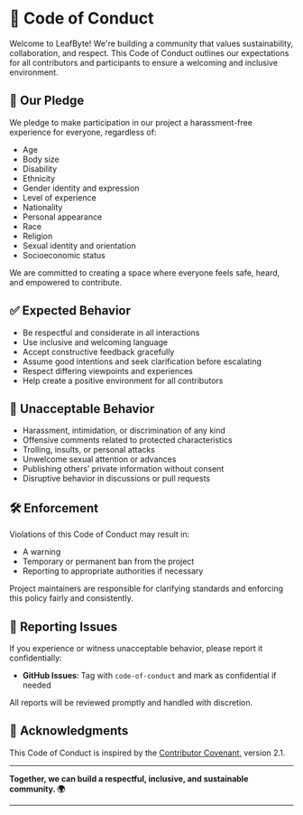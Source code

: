 # 🌿 Code of Conduct

Welcome to LeafByte! We're building a community that values sustainability, collaboration, and respect. This Code of Conduct outlines our expectations for all contributors and participants to ensure a welcoming and inclusive environment.

## 💬 Our Pledge

We pledge to make participation in our project a harassment-free experience for everyone, regardless of:

- Age
- Body size
- Disability
- Ethnicity
- Gender identity and expression
- Level of experience
- Nationality
- Personal appearance
- Race
- Religion
- Sexual identity and orientation
- Socioeconomic status

We are committed to creating a space where everyone feels safe, heard, and empowered to contribute.

## ✅ Expected Behavior

- Be respectful and considerate in all interactions
- Use inclusive and welcoming language
- Accept constructive feedback gracefully
- Assume good intentions and seek clarification before escalating
- Respect differing viewpoints and experiences
- Help create a positive environment for all contributors

## 🚫 Unacceptable Behavior

- Harassment, intimidation, or discrimination of any kind
- Offensive comments related to protected characteristics
- Trolling, insults, or personal attacks
- Unwelcome sexual attention or advances
- Publishing others’ private information without consent
- Disruptive behavior in discussions or pull requests

## 🛠 Enforcement

Violations of this Code of Conduct may result in:

- A warning
- Temporary or permanent ban from the project
- Reporting to appropriate authorities if necessary

Project maintainers are responsible for clarifying standards and enforcing this policy fairly and consistently.

## 📢 Reporting Issues

If you experience or witness unacceptable behavior, please report it confidentially:


- **GitHub Issues**: Tag with `code-of-conduct` and mark as confidential if needed

All reports will be reviewed promptly and handled with discretion.

## 🙌 Acknowledgments

This Code of Conduct is inspired by the [Contributor Covenant](https://www.contributor-covenant.org/), version 2.1.

---

**Together, we can build a respectful, inclusive, and sustainable community. 🌍**
<hr>
